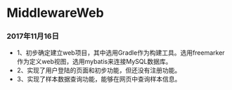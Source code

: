 # MiddlewareWeb

### 2017年11月16日
- 1、初步确定建立web项目，其中选用Gradle作为构建工具。选用freemarker作为定义web视图，选用mybatis来连接MySQL数据库。
- 2、实现了用户登陆的页面和初步功能，但还没有注册功能。
- 3、实现了样本数据查询功能，能够在网页中查询样本信息。
